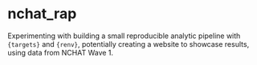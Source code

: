# nchat_rap
Experimenting with building a small reproducible analytic pipeline with `{targets}` and `{renv}`, potentially creating a website to showcase results, using data from NCHAT Wave 1.